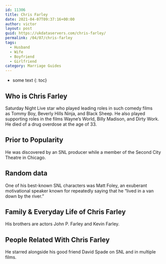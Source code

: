 ```yaml
---
id: 11306
title: Chris Farley
date: 2021-04-07T09:37:16+00:00
author: victor
layout: post
guid: https://ukdataservers.com/chris-farley/
permalink: /04/07/chris-farley
tags:
  - Husband
  - Wife
  - Boyfriend
  - Girlfriend
category: Marriage Guides
---
```


* some text
{: toc}


## Who is Chris Farley



Saturday Night Live star who played leading roles in such comedy films as Tommy Boy, Beverly Hills Ninja, and Black Sheep. He also played supporting roles in the films Wayne&#8217;s World, Billy Madison, and Dirty Work. He died of a drug overdose at the age of 33.

                
                
                
## Prior to Popularity



He was discovered by an SNL producer while a member of the Second City Theatre in Chicago.

                
                
                
## Random data



One of his best-known SNL characters was Matt Foley, an exuberant motivational speaker known for repeatedly saying that he &#8220;lived in a van down by the river.&#8221;

                
                
                
## Family & Everyday Life of Chris Farley



His brothers are actors John P. Farley and Kevin Farley.

                
                
                
## People Related With Chris Farley



He starred alongside his good friend David Spade on SNL and in multiple films.

                
              
            
          
          
          